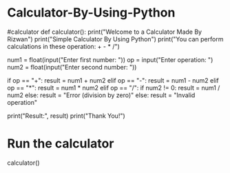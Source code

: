 # Calculator-By-Using-Python

#calculator
def calculator():
    print("Welcome to a Calculator Made By Rizwan")
    print("Simple Calculator By Using Python")
    print("You can perform calculations in these operation: +  -  *  /")

    
num1 = float(input("Enter first number: "))
    op = input("Enter operation: ")
    num2 = float(input("Enter second number: "))

 if op == "+":
        result = num1 + num2
    elif op == "-":
        result = num1 - num2
    elif op == "*":
        result = num1 * num2
    elif op == "/":
        if num2 != 0:
            result = num1 / num2
        else:
            result = "Error (division by zero)"
    else:
        result = "Invalid operation"

 print("Result:", result)
 print("Thank You!")

 # Run the calculator
 calculator()
